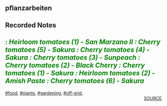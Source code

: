 ## pflanzarbeiten
## Recorded Notes
<b><i><font color=green> : Heirloom tomatoes (1) - San Marzano II
 : Cherry tomatoes (5) - Sakura
 : Cherry tomatoes (4) - Sakura
 : Cherry tomatoes (3) - Sunpeach
 : Cherry tomatoes (2) - Black Cherry
 : Cherry tomatoes (1) - Sakura
 : Heirloom tomatoes (2) - Amish Paste
 : Cherry tomatoes (6) - Sakura
</b></i></font><div style='page-break-after: always;'></div>
---
<div style='page-break-after: always;'></div>
<a href='tag-food.html'>#food</a>, <a href='tag-plants.html'>#plants</a>, <a href='tag-gardening.html'>#gardening</a>, <a href='tag-off-grid.html'>#off-grid</a>, 
<div style='text-align: right'>
<a href='https://docs.google.com/spreadsheets/d/e/2PACX-1vRxZ8U6Z3Bf5D0qWg78rDKh2b3jW-cLif6KSh97U8jnpErFEFsJoRT1HxtV0OI_EQUeBrLXLFv-jnuH/pub?output=xlsx'>SOURCE</a>
</div>
